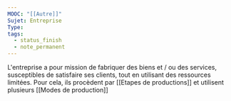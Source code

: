 ```yaml
---
MOOC: "[[Autre]]"
Sujet: Entreprise
Type: 
tags:
  - status_finish
  - note_permanent
---
```

L'entreprise a pour mission de fabriquer des biens et  / ou des services, susceptibles de satisfaire ses clients, tout en utilisant des ressources limitées. Pour cela, ils procèdent par [[Etapes de productions]] et utilisent plusieurs [[Modes de production]]